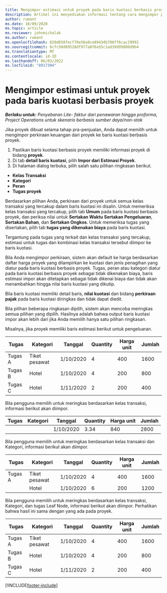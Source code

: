 ```yaml
---
title: Mengimpor estimasi untuk proyek pada baris kuotasi berbasis proyek - lite
description: Artikel ini menyediakan informasi tentang cara mengimpor perkiraan dari proyek ke baris kutipan.
author: rumant
ms.date: 10/09/2020
ms.topic: article
ms.reviewer: johnmichalak
ms.author: rumant
ms.openlocfilehash: 820d858fecf70e50a9ce8943db706ff6cac29992
ms.sourcegitcommit: 6cfc50d89528df977a8f6a55c1ad39d99800d9b4
ms.translationtype: MT
ms.contentlocale: id-ID
ms.lasthandoff: 06/03/2022
ms.locfileid: "8917304"
---
```

# <a name="import-estimates-for-a-project-to-a-project-based-quote-line"></a>Mengimpor estimasi untuk proyek pada baris kuotasi berbasis proyek 

_**Berlaku untuk:** Penyebaran Lite- faktur dari penawaran hingga proforma, Project Operations untuk skenario berbasis sumber daya/non-stok_

Jika proyek dibuat selama tahap pra-penjualan, Anda dapat memilih untuk mengimpor perkiraan keuangan dari proyek ke baris kuotasi berbasis proyek.

1. Pastikan baris kuotasi berbasis proyek memiliki informasi proyek di bidang **proyek**.
2. Di tab **detail baris kuotasi**, pilih **Impor dari Estimasi Proyek**.
3. Di halaman dialog terbuka, pilih salah satu pilihan ringkasan berikut.

  - **Kelas Transaksi**
  - **Kategori**
  - **Peran** 
  - **Tugas proyek**

Berdasarkan pilihan Anda, perkiraan dari proyek untuk semua kelas transaksi yang tercakup dalam baris kuotasi ini disalin. Untuk memeriksa kelas transaksi yang tercakup, pilih tab **Umum** pada baris kuotasi berbasis proyek, dan periksa nilai untuk **Sertakan Waktu** **Sertakan Pengeluaran**, **Sertakan Bahan**, dan **Sertakan Ongkos**.  Untuk memeriksa tugas yang disertakan, pilih tab **tugas yang dikenakan biaya** pada baris kuotasi.

Tergantung pada tugas yang terkait dan kelas transaksi yang tercakup, estimasi untuk tugas dan kombinasi kelas transaksi tersebut diimpor ke baris kuotasi.

Bila Anda mengimpor perkiraan, sistem akan default ke harga berdasarkan daftar harga proyek yang dilampirkan ke kuotasi dan jenis penagihan yang diatur pada baris kuotasi berbasis proyek. Tugas, peran atau kategori diatur pada baris kuotasi berbasis proyek sebagai tidak dikenakan biaya, baris estimasi impor akan ditetapkan sebagai tidak dikenai biaya dan tidak akan menambahkan hingga nilai baris kuotasi yang dikutip.

Bila baris kuotasi memiliki detail baris, **nilai kuotasi** dan bidang **perkiraan pajak** pada baris kuotasi diringkas dan tidak dapat diedit.

Bila pilihan beberapa ringkasan dipilih, sistem akan mencoba meringkas semua pilihan yang dipilih. Hasilnya adalah bahwa output baris kuotasi impor akan lebih dari jika Anda memilih hanya satu pilihan ringkasan.

Misalnya, jika proyek memiliki baris estimasi berikut untuk pengeluaran.

| Tugas | Kategori | Tanggal | Quantity | Harga unit | Jumlah |
| --- | --- | --- | --- | --- | --- |
| Tugas A | Tiket pesawat | 1/10/2020 | 4 | 400 | 1600 |
| Tugas B | Hotel | 1/10/2020 | 4 | 200 | 800 |
| Tugas C | Hotel | 1/11/2020 | 2 | 200 | 400 |

Bila pengguna memilih untuk meringkas berdasarkan kelas transaksi, informasi berikut akan diimpor.

| Tugas | Kategori | Tanggal | Quantity | Harga unit | Jumlah |
| --- | --- | --- | --- | --- | --- |
|||1/10/2020 | 3.34 | 840 | 2800 |

Bila pengguna memilih untuk meringkas berdasarkan kelas transaksi dan Kategori, informasi berikut akan diimpor.

| Tugas | Kategori | Tanggal | Quantity | Harga unit | Jumlah |
| --- | --- | --- | --- | --- | --- |
| Tugas A | Tiket pesawat | 1/10/2020 | 4 | 400 | 1600 |
| | Hotel | 1/10/2020 | 6 | 200 | 1200 |

Bila pengguna memilih untuk meringkas berdasarkan kelas transaksi, Kategori, dan tugas Leaf Node, informasi berikut akan diimpor. Perhatikan bahwa hasil ini sama dengan yang ada pada proyek.

| Tugas | Kategori | Tanggal | Quantity | Harga unit | Jumlah |
| --- | --- | --- | --- | --- | --- |
| Tugas A | Tiket pesawat | 1/10/2020 | 4 | 400 | 1600 |
| Tugas B | Hotel | 1/10/2020 | 4 | 200 | 800 |
| Tugas C | Hotel | 1/11/2020 | 2 | 200 | 400 |


[!INCLUDE[footer-include](../../includes/footer-banner.md)]

